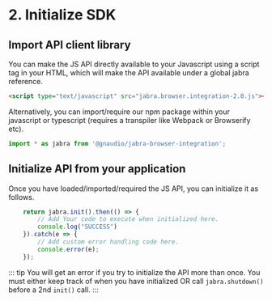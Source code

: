# 2. Initialize SDK

## Import API client library
You can make the JS API directly available to your Javascript using a script tag in your HTML, which will make the API available under a global jabra reference.

```html
<script type="text/javascript" src="jabra.browser.integration-2.0.js"></script>
```
Alternatively, you can import/require our npm package within your javascript or typescript (requires a transpiler like Webpack or Browserify etc).

```js
import * as jabra from '@gnaudio/jabra-browser-integration';
```

## Initialize API from your application

Once you have loaded/imported/required the JS API, you can initialize it as follows.

```js
    return jabra.init().then(() => {
        // Add Your code to execute when initialized here.
        console.log("SUCCESS")
    }).catch(e => {
        // Add custom error handling code here.
        console.error(e);
    });
```

<Jabra-Init>
</Jabra-Init>

::: tip
You will get an error if you try to initialize the API more than once. You must either keep track of when you have initialized OR call ``` jabra.shutdown() ``` before a 2nd ```init()``` call.
:::



